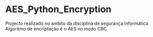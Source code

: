 # AES_Python_Encryption
Projecto realizado no ambito da disciplina de segurança informática
Algoritmo de encriptação é o AES no modo CBC
